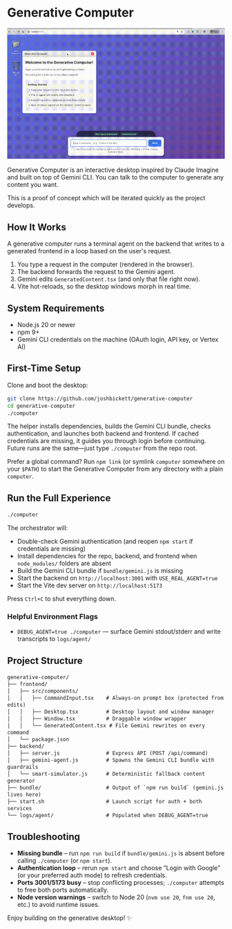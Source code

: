 # Generative Computer

![Generative Computer in action](./generative-computer-demo.gif)

Generative Computer is an interactive desktop inspired by Claude Imagine and built on top of Gemini CLI. You can talk to the computer to generate any content you want.

This is a proof of concept which will be iterated quickly as the project develops.

## How It Works

A generative computer runs a terminal agent on the backend that writes to a generated frontend in a loop based on the user's request.

1. You type a request in the computer (rendered in the browser).
2. The backend forwards the request to the Gemini agent.
3. Gemini edits `GeneratedContent.tsx` (and only that file right now).
4. Vite hot-reloads, so the desktop windows morph in real time.

## System Requirements

- Node.js 20 or newer
- npm 9+
- Gemini CLI credentials on the machine (OAuth login, API key, or Vertex AI)

## First-Time Setup

Clone and boot the desktop:

```bash
git clone https://github.com/joshbickett/generative-computer
cd generative-computer
./computer
```

The helper installs dependencies, builds the Gemini CLI bundle, checks authentication, and launches both backend and frontend. If cached credentials are missing, it guides you through login before continuing. Future runs are the same—just type `./computer` from the repo root.

Prefer a global command? Run `npm link` (or symlink `computer` somewhere on your `$PATH`) to start the Generative Computer from any directory with a plain `computer`.

## Run the Full Experience

```bash
./computer
```

The orchestrator will:

- Double-check Gemini authentication (and reopen `npm start` if credentials are missing)
- Install dependencies for the repo, backend, and frontend when `node_modules/` folders are absent
- Build the Gemini CLI bundle if `bundle/gemini.js` is missing
- Start the backend on `http://localhost:3001` with `USE_REAL_AGENT=true`
- Start the Vite dev server on `http://localhost:5173`

Press `Ctrl+C` to shut everything down.

### Helpful Environment Flags

- `DEBUG_AGENT=true ./computer` — surface Gemini stdout/stderr and write transcripts to `logs/agent/`

## Project Structure

```
generative-computer/
├── frontend/
│   ├── src/components/
│   │   ├── CommandInput.tsx    # Always-on prompt box (protected from edits)
│   │   ├── Desktop.tsx         # Desktop layout and window manager
│   │   ├── Window.tsx          # Draggable window wrapper
│   │   └── GeneratedContent.tsx # File Gemini rewrites on every command
│   └── package.json
├── backend/
│   ├── server.js               # Express API (POST /api/command)
│   ├── gemini-agent.js         # Spawns the Gemini CLI bundle with guardrails
│   └── smart-simulator.js      # Deterministic fallback content generator
├── bundle/                     # Output of `npm run build` (gemini.js lives here)
├── start.sh                    # Launch script for auth + both services
└── logs/agent/                 # Populated when DEBUG_AGENT=true
```

## Troubleshooting

- **Missing bundle** – run `npm run build` if `bundle/gemini.js` is absent before calling `./computer` (or `npm start`).
- **Authentication loop** – rerun `npm start` and choose “Login with Google” (or your preferred auth mode) to refresh credentials.
- **Ports 3001/5173 busy** – stop conflicting processes; `./computer` attempts to free both ports automatically.
- **Node version warnings** – switch to Node 20 (`nvm use 20`, `fnm use 20`, etc.) to avoid runtime issues.

Enjoy building on the generative desktop! ✨
